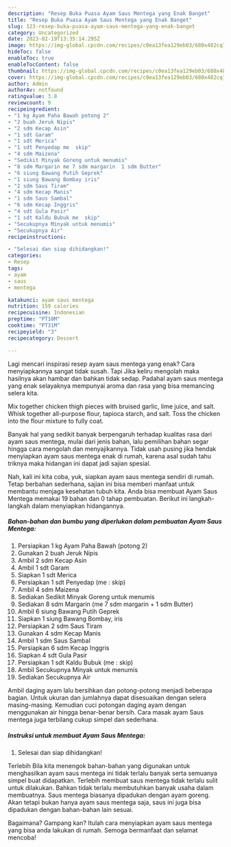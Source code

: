 ```yaml
---
description: "Resep Buka Puasa Ayam Saus Mentega yang Enak Banget"
title: "Resep Buka Puasa Ayam Saus Mentega yang Enak Banget"
slug: 123-resep-buka-puasa-ayam-saus-mentega-yang-enak-banget
category: Uncategorized
date: 2023-02-19T13:35:14.295Z
image: https://img-global.cpcdn.com/recipes/c0ea13fea129eb03/680x482cq70/ayam-saus-mentega-foto-resep-utama.jpg
hideToc: false
enableToc: true
enableTocContent: false
thumbnail: https://img-global.cpcdn.com/recipes/c0ea13fea129eb03/680x482cq70/ayam-saus-mentega-foto-resep-utama.jpg
cover: https://img-global.cpcdn.com/recipes/c0ea13fea129eb03/680x482cq70/ayam-saus-mentega-foto-resep-utama.jpg
author: Admin
authorAv: notfound
ratingvalue: 3.8
reviewcount: 9
recipeingredient:
- "1 kg Ayam Paha Bawah potong 2"
- "2 buah Jeruk Nipis"
- "2 sdm Kecap Asin"
- "1 sdt Garam"
- "1 sdt Merica"
- "1 sdt Penyedap me  skip"
- "4 sdm Maizena"
- "Sedikit Minyak Goreng untuk menumis"
- "8 sdm Margarin me 7 sdm margarin  1 sdm Butter"
- "6 siung Bawang Putih Geprek"
- "1 siung Bawang Bombay iris"
- "2 sdm Saus Tiram"
- "4 sdm Kecap Manis"
- "1 sdm Saus Sambal"
- "6 sdm Kecap Inggris"
- "4 sdt Gula Pasir"
- "1 sdt Kaldu Bubuk me  skip"
- "Secukupnya Minyak untuk menumis"
- "Secukupnya Air"
recipeinstructions:

- "Selesai dan siap dihidangkan!"
categories:
- Resep
tags:
- ayam
- saus
- mentega

katakunci: ayam saus mentega 
nutrition: 159 calories
recipecuisine: Indonesian
preptime: "PT10M"
cooktime: "PT31M"
recipeyield: "3"
recipecategory: Dessert

---
```



Lagi mencari inspirasi resep ayam saus mentega yang enak? Cara menyiapkannya sangat tidak susah. Tapi Jika keliru mengolah maka hasilnya akan hambar dan bahkan tidak sedap. Padahal ayam saus mentega yang enak selayaknya mempunyai aroma dan rasa yang bisa memancing selera kita.


Mix together chicken thigh pieces with bruised garlic, lime juice, and salt. Whisk together all-purpose flour, tapioca starch, and salt. Toss the chicken into the flour mixture to fully coat.

Banyak hal yang sedikit banyak berpengaruh terhadap kualitas rasa dari ayam saus mentega, mulai dari jenis bahan, lalu pemilihan bahan segar hingga cara mengolah dan menyajikannya. Tidak usah pusing jika hendak menyiapkan ayam saus mentega enak di rumah, karena asal sudah tahu triknya maka hidangan ini dapat jadi sajian spesial.


Nah, kali ini kita coba, yuk, siapkan ayam saus mentega sendiri di rumah. Tetap berbahan sederhana, sajian ini bisa memberi manfaat untuk membantu menjaga kesehatan tubuh kita. Anda bisa membuat Ayam Saus Mentega memakai 19 bahan dan 0 tahap pembuatan. Berikut ini langkah-langkah dalam menyiapkan hidangannya.

<!--inarticleads1-->

##### Bahan-bahan dan bumbu yang diperlukan dalam pembuatan Ayam Saus Mentega:

1. Persiapkan 1 kg Ayam Paha Bawah (potong 2)
1. Gunakan 2 buah Jeruk Nipis
1. Ambil 2 sdm Kecap Asin
1. Ambil 1 sdt Garam
1. Siapkan 1 sdt Merica
1. Persiapkan 1 sdt Penyedap (me : skip)
1. Ambil 4 sdm Maizena
1. Sediakan Sedikit Minyak Goreng untuk menumis
1. Sediakan 8 sdm Margarin (me 7 sdm margarin + 1 sdm Butter)
1. Ambil 6 siung Bawang Putih Geprek
1. Siapkan 1 siung Bawang Bombay, iris
1. Persiapkan 2 sdm Saus Tiram
1. Gunakan 4 sdm Kecap Manis
1. Ambil 1 sdm Saus Sambal
1. Persiapkan 6 sdm Kecap Inggris
1. Siapkan 4 sdt Gula Pasir
1. Persiapkan 1 sdt Kaldu Bubuk (me : skip)
1. Ambil Secukupnya Minyak untuk menumis
1. Sediakan Secukupnya Air


Ambil daging ayam lalu bersihkan dan potong-potong menjadi beberapa bagian. Untuk ukuran dan jumlahnya dapat disesuaikan dengan selera masing-masing. Kemudian cuci potongan daging ayam dengan menggunakan air hingga benar-benar bersih. Cara masak ayam Saus mentega juga terbilang cukup simpel dan sederhana. 

<!--inarticleads2-->

##### Instruksi untuk membuat Ayam Saus Mentega:


1. Selesai dan siap dihidangkan!

Terlebih Bila kita menengok bahan-bahan yang digunakan untuk menghasilkan ayam saus mentega ini tidak terlalu banyak serta semuanya simpel buat didapatkan. Terlebih membuat saus mentega tidak terlalu sulit untuk dilakukan. Bahkan tidak terlalu membutuhkan banyak usaha dalam membuatnya. Saus mentega biasanya dipadukan dengan ayam goreng. Akan tetapi bukan hanya ayam saus mentega saja, saus ini juga bisa dipadukan dengan bahan-bahan lain sesuai. 

Bagaimana? Gampang kan? Itulah cara menyiapkan ayam saus mentega yang bisa anda lakukan di rumah. Semoga bermanfaat dan selamat mencoba!
